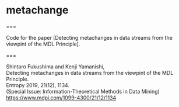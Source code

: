 # metachange

=== 

Code for the paper [Detecting metachanges in data streams from the viewpint of the MDL Principle]. 

===

Shintaro Fukushima and Kenji Yamanishi, <br>
Detecting metachanges in data streams from the viewpint of the MDL Principle. <br>
Entropy 2019, 21(12), 1134. <br>
(Special Issue: Information-Theoretical Methods in Data Mining) <br>
https://www.mdpi.com/1099-4300/21/12/1134
